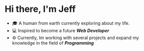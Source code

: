 # Hi there, I'm Jeff
- 🎓 A human from earth currently exploring about my life.
- 💻 Inspired to become a future ***Web Developer***
- ⚙ Currently, Im working with several projects and expand my knowledge in the field of ***Programming***
